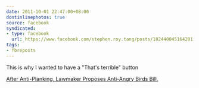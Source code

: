 ```yaml
---
date: 2011-10-01 22:47:00+08:00
dontinlinephotos: true
source: facebook
syndicated:
- type: facebook
  url: https://www.facebook.com/stephen.roy.tang/posts/182440045164201
tags:
- fbreposts
---
```


This is why I wanted to have a "That's terrible" button 

[After Anti-Planking, Lawmaker Proposes Anti-Angry Birds Bill.](http://sowhatsnews.wordpress.com/2011/09/30/after-anti-planking-lawmaker-proposes-anti-angry-birds-bill/)